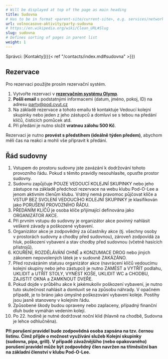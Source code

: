```yaml
---
# Will be displayed at top of the page as main heading
title: Sudovna
# Has to be in format <parent-site/current-site>, e.g. services/network (notice missing slash at the beginning)
url: volnocasove-aktivity/party-sudovna
# https://en.wikipedia.org/wiki/Clean_URL#Slug
slug: sudovna
# Defines sorting of pages in parent list
weight: 1
---
```


Správci: [Kontakty]({{< ref "/contacts/index.md#sudovna" >}})

<!-- TODO Foto bude, až bude sudovna komplet po rekonstrukci -->

## Rezervace

Pro rezervaci použijte prosím rezervační systém.

1. Vytvořte rezervaci v [**rezervačním systému Olymp**](https://olymp.pod.cvut.cz/reservations).
2. **Pošli email** s podstatnými informacemi (datum, jméno, pokoj, ID) na adresu <party@pod.cvut.cz>
3. Na základě rezervace a tohoto emailu tě kontaktuje Vedoucí kolejní skupinky nebo jeden z jeho zástupců a domluví se s tebou na předání klíčů, čistících pomůcek atd.
4. Při předání je nutno složit **vratnou zálohu 500 Kč**.

Rezervaci je nutno **provést s předstihem (ideálně týden předem)**, abychom měli čas na reakci a mohli vše připravit k předání.

## Řád sudovny

1. Vstupem do prostoru sudovny jste zavázání k dodržování tohoto provozního řádu. Pokud s těmito pravidly nesouhlasíte, opusťte prostor sudovny.
2. Sudovnu zapůjčuje POUZE VEDOUCÍ KOLEJNÍ SKUPINKY nebo jeho zástupce na základě předchozí rezervace na webu klubu Pod-O-Lee a jenom aktivním členům klubu. Vrátný nemá pravomoc půjčovat klíče a VSTUP BEZ SVOLENÍ VEDOUCÍHO KOLEJNÍ SKUPINKY je klasifikován jako PORUŠENÍ PROVOZNÍHO ŘÁDU.
3. PŘEDÁNÍM KLÍČŮ je osoba klíče přijímající definována jako ORGANIZÁTOR AKCE.
4. Při prvním vstupu do sudovny je organizátor akce povinný nahlásit veškeré závady a poškozené vybavení.
5. Organizátor akce je zodpovědný za účastníky akce (tj. všechny osoby v prostorách sudovny a chodby před sudovnou), zároveň zodpovídá za hluk, poškození vybavení a stav chodby před sudovnou (včetně hasících přístrojů).
6. KOUŘENÍ, ROZDĚLÁVÁNÍ OHNĚ a KONZUMACE DROG nebo jiných zákonem nepovolených látek je v sudovně ZAKÁZÁNO.
7. Před rozvázáním statusu organizátor akce (navrácení klíčů vedoucímu kolejní skupiny nebo jeho zástupci) je nutno ZAMÉST a VYTŘÍT podlahu, UKLIDIT a UTŘÍT STOLY, VYNÉST KOŠE, UKLIDIT WC a CHODBU, ZAJISTIT OKNA a ZAMKNOUT DVEŘE.
8. Pokud dojde v průběhu akce k jakémukoliv poškození vybavení, je nutno tuto skutečnost nahlásit a domluvit se na způsobu náhrady. V opačném případě, je to bráno jako úmyslné poškozování vybavení koleje. Postihy jsou jasně stanoveny v kolejním řádu.
9. Způsobené škody budou opraveny nebo zaplaceny, případný finanční dluh bude vymáhán vedením kolejí.
10. Po 22. hodině je nutné dodržovat noční klid (hlavně na chodbě, Sudovna je lehce odhlučněna).

**Při porušení pravidel bude zodpovědná osoba zapsána na tzv. černou listinu. Čímž přijde o možnost využívání služeb Kolejní skupinky (sudovna, pípa, grill). V případě závažnějšího (nebo opakovaného) porušení pravidel může být zodpovědný člen navržen na tříměsíční ban na základní členství v klubu Pod-O-Lee.**
